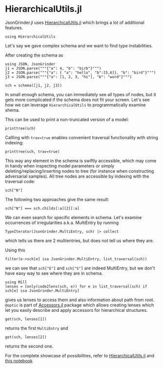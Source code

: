 # HierarchicalUtils.jl
JsonGrinder.jl uses [HierarchicalUtils.jl](https://github.com/Sheemon7/HierarchicalUtils.jl) which brings a lot of additional features.

```@example hierarchical
using HierarchicalUtils
```

Let's say we gave complex schema and we want to find type instabilities.

After creating the schema as
```@repl hierarchical
using JSON, JsonGrinder
j1 = JSON.parse("""{"a": 4, "b": "birb"}""")
j2 = JSON.parse("""{"a": { "a": "hello", "b":[5,6]}, "b": "bird"}""")
j3 = JSON.parse("""{"a": [1, 2, 3, "hi"], "b": "word"}""")

sch = schema([j1, j2, j3])
```

In small enough schema, you can immediately see all types of nodes, but it gets more complicated if the schema does not fit your screen. Let's see how we can leverage `HierarchicalUtils` to programmatically examine shema.

This can be used to print a non-truncated version of a model:

```@repl hierarchical
printtree(sch)
```

Callling with `trav=true` enables convenient traversal functionality with string indexing:

```@repl hierarchical
printtree(sch, trav=true)
```

This way any element in the schema is swiftly accessible, which may come in handy when inspecting model parameters or simply deleting/replacing/inserting nodes to tree (for instance when constructing adversarial samples). All tree nodes are accessible by indexing with the traversal code:

```@repl hierarchical
sch["N"]
```

The following two approaches give the same result:

```@repl hierarchical
sch["N"] === sch.childs[:a][2][:a]
```

We can even search for specific elements in schema. Let's examine occurrences of irregularities a.k.a. MultiEntry by running

```@repl hierarchical
TypeIterator(JsonGrinder.MultiEntry, sch) |> collect
```

which tells us there are 2 multientries, but does not tell us where they are.

Using this
```@repl hierarchical
filter(e->sch[e] isa JsonGrinder.MultiEntry, list_traversal(sch))
```

we can see that `sch["E"]` and `sch["S"]` are indeed MultiEntry, but we don't have easy way to see where they are in schema.

```@repl hierarchical
using Mill
lenses = [only(code2lens(sch, e)) for e in list_traversal(sch) if sch[e] isa JsonGrinder.MultiEntry]
```

gives us lenses to access them and also information about path from root.
`@optic` is part of [Accessors.jl](https://github.com/JuliaObjects/Accessors.jl) package which allows creating lenses which let you easily describe and apply accessors for hierarchical structures.

```@repl hierarchical
get(sch, lenses[1])
```

returns the first `MultiEntry` and

```@repl hierarchical
get(sch, lenses[2])
```

returns the second one.

For the complete showcase of possibilities, refer to [HierarchicalUtils.jl](https://github.com/CTUAvastLab/HierarchicalUtils.jl) and [this notebook](https://github.com/CTUAvastLab/HierarchicalUtils.jl/blob/master/examples/mill_integration.ipynb)
